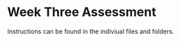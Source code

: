 Week Three Assessment
===================

Instructions can be found in the indiviual files and folders. 
